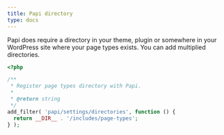 ```yaml
---
title: Papi directory
type: docs
---
```


Papi does require a directory in your theme, plugin or somewhere in your WordPress site where your page types exists. You can add multiplied directories.

```php
<?php

/**
 * Register page types directory with Papi.
 *
 * @return string
 */
add_filter( 'papi/settings/directories', function () {
  return __DIR__ . '/includes/page-types';
} );
```
